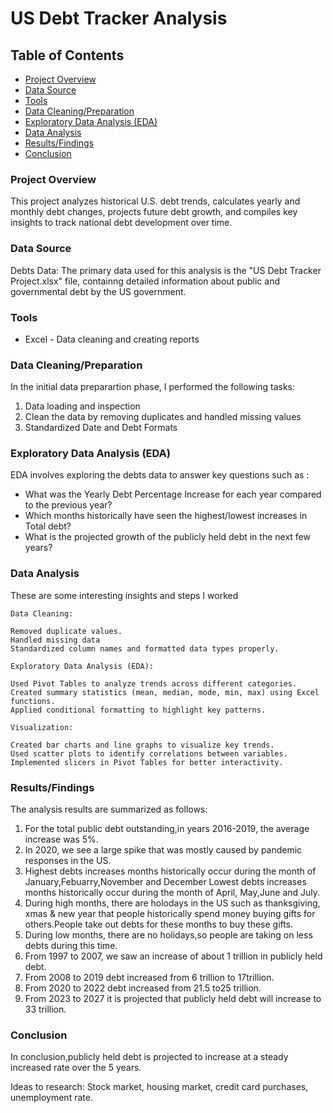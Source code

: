 # US Debt Tracker Analysis

## Table of Contents

- [Project Overview](#project-overview)
- [Data Source](#data-source)
- [Tools](#tools)
- [Data Cleaning/Preparation](#data-cleaning/preparation)
- [Exploratory Data Analysis (EDA)](#exploratory-data-analysis-(eda))
- [Data Analysis](#data-analysis)
- [Results/Findings](#results/findings)
- [Conclusion](#conclusion)



### Project Overview

This project analyzes historical U.S. debt trends, calculates yearly and monthly debt changes, projects future debt growth, and compiles key insights to track national debt development over time.

### Data Source

Debts Data: The primary data used for this analysis is the "US Debt Tracker Project.xlsx" file, containng detailed information about public and governmental debt by the US government.

### Tools

- Excel - Data cleaning and creating reports

### Data Cleaning/Preparation

In the initial data preparartion phase, I performed the following tasks:

1. Data loading and inspection
2. Clean the data by removing duplicates and handled missing values
3. Standardized Date and Debt Formats

### Exploratory Data Analysis (EDA)

EDA involves exploring the debts data to answer key questions such as :

- What was the Yearly Debt Percentage Increase for each year compared to the previous year?
- Which months historically have seen the highest/lowest increases in Total debt?
- What is the projected growth of the publicly held debt in the next few years?

### Data Analysis

These are some interesting insights and steps I worked

```excel
Data Cleaning:

Removed duplicate values.
Handled missing data 
Standardized column names and formatted data types properly.

Exploratory Data Analysis (EDA):

Used Pivot Tables to analyze trends across different categories.
Created summary statistics (mean, median, mode, min, max) using Excel functions.
Applied conditional formatting to highlight key patterns.

Visualization:

Created bar charts and line graphs to visualize key trends.
Used scatter plots to identify correlations between variables.
Implemented slicers in Pivot Tables for better interactivity.
```

### Results/Findings

The analysis results are summarized as follows:

1. For the total public debt outstanding,in years 2016-2019, the average increase was 5%.
2. In 2020, we see a large spike that was mostly caused by pandemic responses in the US.
3. Highest debts increases months historically occur during the month of January,Febuarry,November and December Lowest debts increases months historically occur during the month of April, May,June and July.
4. During high months, there are holodays in the US such as thanksgiving, xmas & new year that people historically spend money buying gifts for others.People take out debts for these months to buy these gifts.
5. During low months, there are no holidays,so people are taking on less debts during this time.
6. From 1997 to 2007, we saw an increase of about 1 trillion in publicly held debt.
7. From 2008 to 2019 debt increased from 6 trillion to 17trillion.
8. From 2020 to 2022 debt increased from 21.5 to25 trillion.
9. From 2023 to 2027 it is projected that publicly held debt will increase to 33 trillion.

### Conclusion

In conclusion,publicly held debt is projected to increase at a steady increased rate over the 5 years.

Ideas to research:  Stock market, housing market, credit card purchases, unemployment rate.


















